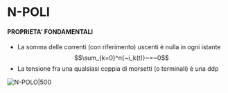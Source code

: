 # N-POLI
#### PROPRIETA' FONDAMENTALI
- La somma delle correnti (con riferimento) uscenti è nulla in ogni istante $$\sum_{k=0}^n{~i_k(t)}~=~0$$
- La tensione fra una qualsiasi coppia di morsetti (o terminali) è una ddp

![N-POLO|500](N-Polo.png)